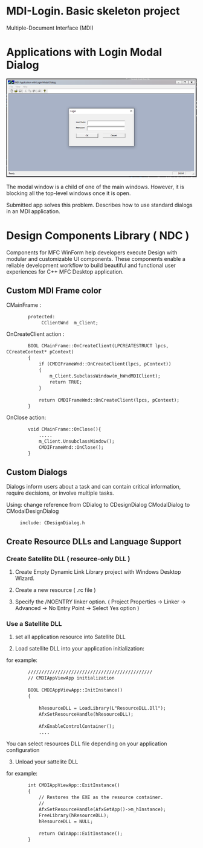 # MDI-Login. Basic skeleton project
Multiple-Document Interface (MDI) 

# Applications with Login Modal Dialog

 ![login](/images/screen.png)

 The modal window is a child of one of the main windows.
 However, it is blocking all the top-level windows once it is open. 

 Submitted app solves this problem. Describes how to use standard dialogs in an MDI application.

#  Design Components Library ( NDC )

Components for MFC WinForm help developers execute Design with modular and customizable UI components. 
These components enable a reliable development workflow to build beautiful and functional user experiences for C++ MFC Desktop application.

## Custom MDI Frame color


CMainFrame :

            protected:
                 CClientWnd  m_Client;

OnCreateClient action :

            BOOL CMainFrame::OnCreateClient(LPCREATESTRUCT lpcs, CCreateContext* pContext)
            {
	            if (CMDIFrameWnd::OnCreateClient(lpcs, pContext))
	            {
		            m_Client.SubclassWindow(m_hWndMDIClient);
		            return TRUE;
	            }

	            return CMDIFrameWnd::OnCreateClient(lpcs, pContext);
            }

OnClose action:

            void CMainFrame::OnClose(){
                .....
                m_Client.UnsubclassWindow();
                CMDIFrameWnd::OnClose();
            }


## Custom Dialogs

Dialogs inform users about a task and can contain critical information, require decisions, or involve multiple tasks.

Using:
  change reference from
      CDialog to CDesignDialog
      CModalDialog to CModalDesignDialog

         include: CDesignDialog.h

##  Create Resource DLLs and Language Support
  
### Create Satellite DLL ( resource-only DLL )

1) Create Empty Dynamic Link Library project with Windows Desktop Wizard.

2) Create a new resource ( .rc file )

3) Specify the /NOENTRY linker option. ( Project Properties -> Linker -> Advanced -> No Entry Point -> Select Yes option )

### Use a Satellite DLL

1) set all application resource into Satellite DLL

2) Load satellite DLL into your application initialization:

for example:

            //////////////////////////////////////////////
            // CMDIAppViewApp initialization

            BOOL CMDIAppViewApp::InitInstance()
            {

	            hResourceDLL = LoadLibrary(L"ResourceDLL.Dll");
	            AfxSetResourceHandle(hResourceDLL);

	            AfxEnableControlContainer();
                ....

You can select resources DLL file depending on your application configuration

3) Unload your sattelite DLL

for example:

            int CMDIAppViewApp::ExitInstance()
            {
                // Restores the EXE as the resource container.
                //
	            AfxSetResourceHandle(AfxGetApp()->m_hInstance); 
	            FreeLibrary(hResourceDLL);
	            hResourceDLL = NULL;

	            return CWinApp::ExitInstance();
            }